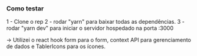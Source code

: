 ### Como testar

1 - Clone o rep
2 - rodar "yarn" para baixar todas as dependências.
3 - rodar "yarn dev" para iniciar o servidor hospedado na porta :3000

-> Utilizei o react hook form para o form, context API para gerenciamento de dados e TablerIcons para os ícones.
